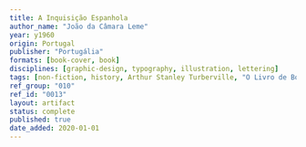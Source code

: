 ```yaml
---
title: A Inquisição Espanhola
author_name: "João da Câmara Leme"
year: y1960
origin: Portugal
publisher: "Portugália"
formats: [book-cover, book]
disciplines: [graphic-design, typography, illustration, lettering]
tags: [non-fiction, history, Arthur Stanley Turberville, "O Livro de Bolso"]
ref_group: "010"
ref_id: "0013"
layout: artifact
status: complete
published: true
date_added: 2020-01-01
---
```

